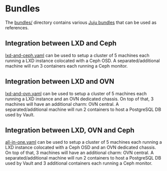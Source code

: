 # Bundles

The [bundles/](bundles/) directory contains various [Juju bundles](https://juju.is/docs/sdk/bundle-reference) that can be used as references.

## Integration between LXD and Ceph

[lxd-and-ceph.yaml](bundles/lxd-and-ceph.yaml) can be used to setup a cluster of 5 machines each running a LXD instance colocated with a Ceph OSD. A separated/additional machine will run 3 containers each running a Ceph monitor.

## Integration between LXD and OVN

[lxd-and-ovn.yaml](bundles/lxd-and-ovn.yaml) can be used to setup a cluster of 5 machines each running a LXD instance and an OVN dedicated chassis. On top of that, 3 machines will have an additional charm: OVN central. A separated/additional machine will run 2 containers to host a PostgreSQL DB used by Vault.

## Integration between LXD, OVN and Ceph

[all-in-one.yaml](bundles/all-in-one.yaml) can be used to setup a cluster of 5 machines each running a LXD instance colocated with a Ceph OSD and an OVN dedicated chassis. On top of that, 3 machines will have an additional charm: OVN central. A separated/additional machine will run 2 containers to host a PostgreSQL DB used by Vault and 3 additional containers each running a Ceph monitor.
